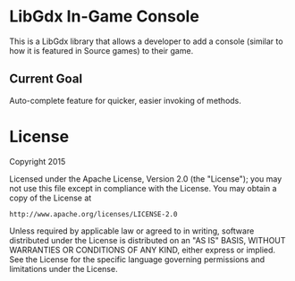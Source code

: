 # LibGdx In-Game Console
This is a LibGdx library that allows a developer to add a console (similar to how it is featured in Source games) to their game.

## Current Goal
Auto-complete feature for quicker, easier invoking of methods.

License
=======
Copyright 2015

Licensed under the Apache License, Version 2.0 (the "License");
you may not use this file except in compliance with the License.
You may obtain a copy of the License at

    http://www.apache.org/licenses/LICENSE-2.0

Unless required by applicable law or agreed to in writing, software
distributed under the License is distributed on an "AS IS" BASIS,
WITHOUT WARRANTIES OR CONDITIONS OF ANY KIND, either express or implied.
See the License for the specific language governing permissions and
limitations under the License.
